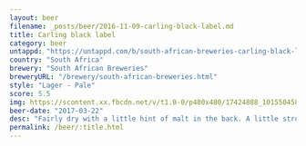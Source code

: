 ```yaml
---
layout: beer
filename: _posts/beer/2016-11-09-carling-black-label.md
title: Carling black label
category: beer
untappd: "https://untappd.com/b/south-african-breweries-carling-black-label/206577"
country: "South Africa"
brewery: "South African Breweries"
breweryURL: "/brewery/south-african-breweries.html"
style: "Lager - Pale"
score: 5.5
img: https://scontent.xx.fbcdn.net/v/t1.0-0/p480x480/17424888_10155045841583745_8551257520253678084_n.jpg?_nc_cat=111&_nc_oc=AQk4uTqF598epvpFzmNVYkQPpHOdMGgQdpNQMdnHDEsBQgUgECwNw_iu98toaPz2wNI&_nc_ht=scontent.xx&oh=135d608c4973306fa36135a9984aff10&oe=5DA6CFCC
beer-date: "2017-03-22"
desc: "Fairly dry with a little hint of malt in the back. A little stronger than most lagers which is nice. Easy drinking but it’s not an exciting beer"
permalink: /beer/:title.html
---
```

